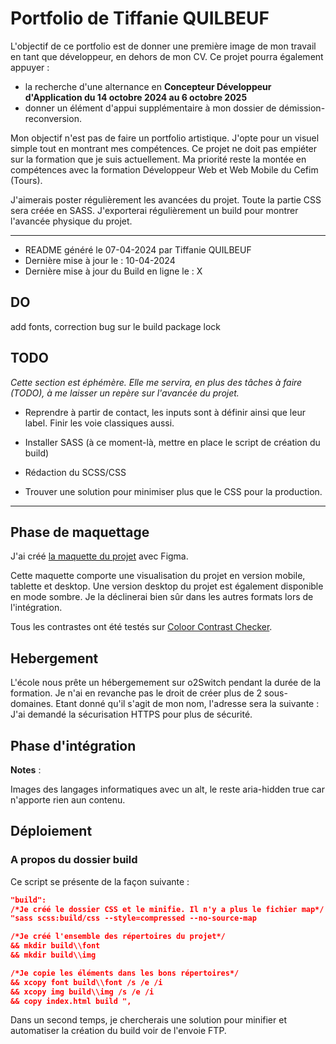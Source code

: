 # Portfolio de Tiffanie QUILBEUF


L'objectif de ce portfolio est de donner une première image de mon travail en tant que développeur, en dehors de mon CV. Ce projet pourra également appuyer :

- la recherche d'une alternance en **Concepteur Développeur d'Application du 14 octobre 2024 au 6 octobre 2025**
- donner un élément d'appui supplémentaire à mon dossier de démission-reconversion.

Mon objectif n'est pas de faire un portfolio artistique. J'opte pour un visuel simple tout en montrant mes compétences. Ce projet ne doit pas empiéter sur la formation que je suis actuellement. Ma priorité reste la montée en compétences avec la formation Développeur Web et Web Mobile du Cefim (Tours).

J'aimerais poster régulièrement les avancées du projet. Toute la partie CSS sera créée en SASS. J'exporterai régulièrement un build pour montrer l'avancée physique du projet.
___

- README généré le 07-04-2024 par Tiffanie QUILBEUF
- Dernière mise à jour le : 10-04-2024 
- Dernière mise à jour du Build en ligne le : X

## DO
add fonts, correction bug sur le build package lock


## TODO
_Cette section est éphémère. Elle me servira, en plus des tâches à faire (TODO), à me laisser un repère sur l'avancée du projet._ 

- Reprendre à partir de contact, les inputs sont à définir ainsi que leur label. Finir les voie classiques aussi. 

- Installer SASS (à ce moment-là, mettre en place le script de création du build)
- Rédaction du SCSS/CSS
- Trouver une solution pour minimiser plus que le CSS pour la production.
___

## Phase de maquettage

J'ai créé [la maquette du projet](https://www.figma.com/file/LxMjDEEO0goxek98jR7Om6/my-portfolio?type=design&node-id=0%3A1&mode=design&t=bvFbTy1m2lHPt6Ee-1) avec Figma. 

Cette maquette comporte une visualisation du projet en version mobile, tablette et desktop. Une version desktop du projet est également disponible en mode sombre. Je la déclinerai bien sûr dans les autres formats lors de l'intégration.

Tous les contrastes ont été testés sur [Coloor Contrast Checker](https://coolors.co/contrast-checker/b4bbfa-453232). 

## Hebergement
L'école nous prête un hébergemement sur o2Switch pendant la durée de la formation. Je n'ai en revanche pas le droit de créer plus de 2 sous-domaines. Etant donné qu'il s'agit de mon nom, l'adresse sera la suivante :
J'ai demandé la sécurisation HTTPS pour plus de sécurité. 


## Phase d'intégration








**Notes** : 
 
Images des langages informatiques avec un alt, le reste aria-hidden true car n'apporte rien aun contenu.

## Déploiement
### A propos du dossier build

Ce script se présente de la façon suivante : 

``` json
"build": 
/*Je créé le dossier CSS et le minifie. Il n'y a plus le fichier map*/
"sass scss:build/css --style=compressed --no-source-map
```
``` json
/*Je créé l'ensemble des répertoires du projet*/
&& mkdir build\\font 
&& mkdir build\\img 
```

``` json
/*Je copie les éléments dans les bons répertoires*/
&& xcopy font build\\font /s /e /i 
&& xcopy img build\\img /s /e /i 
&& copy index.html build ",
```
Dans un second temps, je chercherais une solution pour minifier et automatiser la création du build voir de l'envoie FTP.